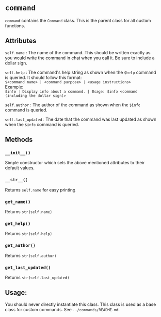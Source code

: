 # `command`

`command` contains the `Command` class. This is the parent class for all custom functions.

## Attributes

`self.name` : The name of the command. This should be written exactly as you would write the command in chat when you call it. Be sure to include a dollar sign.

`self.help` : The command's help string as shown when the `$help` command is queried. It should follow this format:  
`$<command name> | <command purpose> | <usage instructions>`  
Example:  
`$info | Display info about a command. | Usage: $info <command (including the dollar sign)>`


`self.author` : The author of the command as shown when the `$info` command is queried.

`self.last_updated` : The date that the command was last updated as shown when the `$info` command is queried.

## Methods

### `__init__()`
Simple constructor which sets the above mentioned attributes to their default values.

### `__str__()`
Returns `self.name` for easy printing.

### `get_name()`
Returns `str(self.name)`

### `get_help()`
Returns `str(self.help)`

### `get_author()`
Returns `str(self.author)`

### `get_last_updated()`
Returns `str(self.last_updated)`

## Usage:

You should never directly instantiate this class. This class is used as a base class for custom commands. See `../commands/README.md`.
